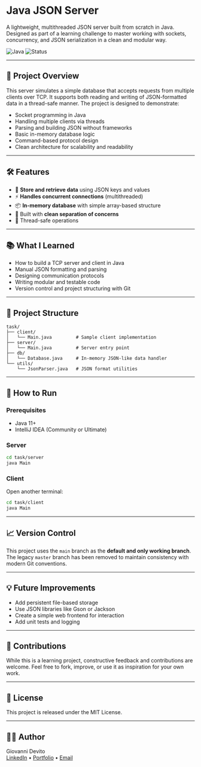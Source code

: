 
# Java JSON Server

A lightweight, multithreaded JSON server built from scratch in Java.  
Designed as part of a learning challenge to master working with sockets, concurrency, and JSON serialization in a clean and modular way.

![Java](https://img.shields.io/badge/language-Java-blue.svg)
![Status](https://img.shields.io/badge/status-ongoing-brightgreen.svg)

---

## 🚀 Project Overview

This server simulates a simple database that accepts requests from multiple clients over TCP. It supports both reading and writing of JSON-formatted data in a thread-safe manner. The project is designed to demonstrate:

- Socket programming in Java  
- Handling multiple clients via threads  
- Parsing and building JSON without frameworks  
- Basic in-memory database logic  
- Command-based protocol design  
- Clean architecture for scalability and readability

---

## 🛠 Features

- 🔄 **Store and retrieve data** using JSON keys and values
- ⚡ **Handles concurrent connections** (multithreaded)
- 📦 **In-memory database** with simple array-based structure
- 🧪 Built with **clean separation of concerns**
- 🧵 Thread-safe operations

---

## 📚 What I Learned

- How to build a TCP server and client in Java
- Manual JSON formatting and parsing
- Designing communication protocols
- Writing modular and testable code
- Version control and project structuring with Git

---

## 📁 Project Structure

```
task/
├── client/
│   └── Main.java         # Sample client implementation
├── server/
│   └── Main.java         # Server entry point
├── db/
│   └── Database.java     # In-memory JSON-like data handler
└── utils/
    └── JsonParser.java   # JSON format utilities
```

---

## 🔧 How to Run

### Prerequisites
- Java 11+
- IntelliJ IDEA (Community or Ultimate)

### Server
```bash
cd task/server
java Main
```

### Client
Open another terminal:
```bash
cd task/client
java Main
```

---

## 📈 Version Control

This project uses the `main` branch as the **default and only working branch**. The legacy `master` branch has been removed to maintain consistency with modern Git conventions.

---

## 💡 Future Improvements

- Add persistent file-based storage
- Use JSON libraries like Gson or Jackson
- Create a simple web frontend for interaction
- Add unit tests and logging

---

## 🤝 Contributions

While this is a learning project, constructive feedback and contributions are welcome. Feel free to fork, improve, or use it as inspiration for your own work.

---

## 📄 License

This project is released under the MIT License.

---

## 🧑‍💻 Author

Giovanni Devito  
[LinkedIn](https://www.linkedin.com/in/giovanni-de-vito-39084a210/) • [Portfolio](https://workinprogress.com) • [Email](mailto:giodevito99@gmail.com)
